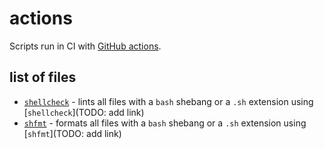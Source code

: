 # actions

Scripts run in CI with [GitHub actions](https://github.com/features/actions).

## list of files

- [`shellcheck`](./shellcheck) - lints all files with a `bash` shebang or a `.sh` extension using [`shellcheck`](TODO: add link)
- [`shfmt`](./shfmt) - formats all files with a `bash` shebang or a `.sh` extension using [`shfmt`](TODO: add link)
